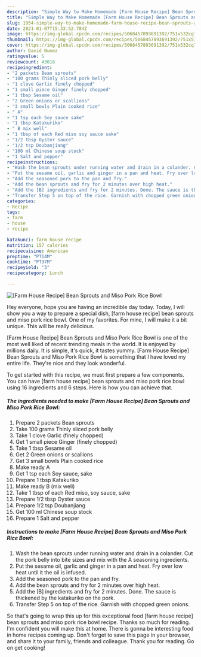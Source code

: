 ```yaml
---
description: "Simple Way to Make Homemade [Farm House Recipe] Bean Sprouts and Miso Pork Rice Bowl"
title: "Simple Way to Make Homemade [Farm House Recipe] Bean Sprouts and Miso Pork Rice Bowl"
slug: 1954-simple-way-to-make-homemade-farm-house-recipe-bean-sprouts-and-miso-pork-rice-bowl
date: 2021-01-07T15:33:52.784Z
image: https://img-global.cpcdn.com/recipes/5068457893691392/751x532cq70/farm-house-recipe-bean-sprouts-and-miso-pork-rice-bowl-recipe-main-photo.jpg
thumbnail: https://img-global.cpcdn.com/recipes/5068457893691392/751x532cq70/farm-house-recipe-bean-sprouts-and-miso-pork-rice-bowl-recipe-main-photo.jpg
cover: https://img-global.cpcdn.com/recipes/5068457893691392/751x532cq70/farm-house-recipe-bean-sprouts-and-miso-pork-rice-bowl-recipe-main-photo.jpg
author: David Nunez
ratingvalue: 5
reviewcount: 43016
recipeingredient:
- "2 packets Bean sprouts"
- "100 grams Thinly sliced pork belly"
- "1 clove Garlic finely chopped"
- "1 small piece Ginger finely chopped"
- "1 tbsp Sesame oil"
- "2 Green onions or scallions"
- "3 small bowls Plain cooked rice"
- " A"
- "1 tsp each Soy sauce sake"
- "1 tbsp Katakuriko"
- " B mix well"
- "1 tbsp of each Red miso soy sauce sake"
- "1/2 tbsp Oyster sauce"
- "1/2 tsp Doubanjiang"
- "100 ml Chinese soup stock"
- "1 Salt and pepper"
recipeinstructions:
- "Wash the bean sprouts under running water and drain in a colander. Cut the pork belly into bite sizes and mix with the A seasoning ingredients."
- "Put the sesame oil, garlic and ginger in a pan and heat. Fry over low heat until it the oil is infused."
- "Add the seasoned pork to the pan and fry."
- "Add the bean sprouts and fry for 2 minutes over high heat."
- "Add the [B] ingredients and fry for 2 minutes. Done. The sauce is thickened by the katakuriko on the pork."
- "Transfer Step 5 on top of the rice. Garnish with chopped green onions."
categories:
- Recipe
tags:
- farm
- house
- recipe

katakunci: farm house recipe 
nutrition: 157 calories
recipecuisine: American
preptime: "PT14M"
cooktime: "PT37M"
recipeyield: "3"
recipecategory: Lunch

---
```



![[Farm House Recipe] Bean Sprouts and Miso Pork Rice Bowl](https://img-global.cpcdn.com/recipes/5068457893691392/751x532cq70/farm-house-recipe-bean-sprouts-and-miso-pork-rice-bowl-recipe-main-photo.jpg)

Hey everyone, hope you are having an incredible day today. Today, I will show you a way to prepare a special dish, [farm house recipe] bean sprouts and miso pork rice bowl. One of my favorites. For mine, I will make it a bit unique. This will be really delicious.

[Farm House Recipe] Bean Sprouts and Miso Pork Rice Bowl is one of the most well liked of recent trending meals in the world. It is enjoyed by millions daily. It is simple, it's quick, it tastes yummy. [Farm House Recipe] Bean Sprouts and Miso Pork Rice Bowl is something that I have loved my entire life. They're nice and they look wonderful.




To get started with this recipe, we must first prepare a few components. You can have [farm house recipe] bean sprouts and miso pork rice bowl using 16 ingredients and 6 steps. Here is how you can achieve that.

<!--inarticleads1-->

##### The ingredients needed to make [Farm House Recipe] Bean Sprouts and Miso Pork Rice Bowl:

1. Prepare 2 packets Bean sprouts
1. Take 100 grams Thinly sliced pork belly
1. Take 1 clove Garlic (finely chopped)
1. Get 1 small piece Ginger (finely chopped)
1. Take 1 tbsp Sesame oil
1. Get 2 Green onions or scallions
1. Get 3 small bowls Plain cooked rice
1. Make ready  A
1. Get 1 tsp each Soy sauce, sake
1. Prepare 1 tbsp Katakuriko
1. Make ready  B (mix well)
1. Take 1 tbsp of each Red miso, soy sauce, sake
1. Prepare 1/2 tbsp Oyster sauce
1. Prepare 1/2 tsp Doubanjiang
1. Get 100 ml Chinese soup stock
1. Prepare 1 Salt and pepper




<!--inarticleads2-->

##### Instructions to make [Farm House Recipe] Bean Sprouts and Miso Pork Rice Bowl:

1. Wash the bean sprouts under running water and drain in a colander. Cut the pork belly into bite sizes and mix with the A seasoning ingredients.
1. Put the sesame oil, garlic and ginger in a pan and heat. Fry over low heat until it the oil is infused.
1. Add the seasoned pork to the pan and fry.
1. Add the bean sprouts and fry for 2 minutes over high heat.
1. Add the [B] ingredients and fry for 2 minutes. Done. The sauce is thickened by the katakuriko on the pork.
1. Transfer Step 5 on top of the rice. Garnish with chopped green onions.




So that's going to wrap this up for this exceptional food [farm house recipe] bean sprouts and miso pork rice bowl recipe. Thanks so much for reading. I'm confident you will make this at home. There is gonna be interesting food in home recipes coming up. Don't forget to save this page in your browser, and share it to your family, friends and colleague. Thank you for reading. Go on get cooking!
